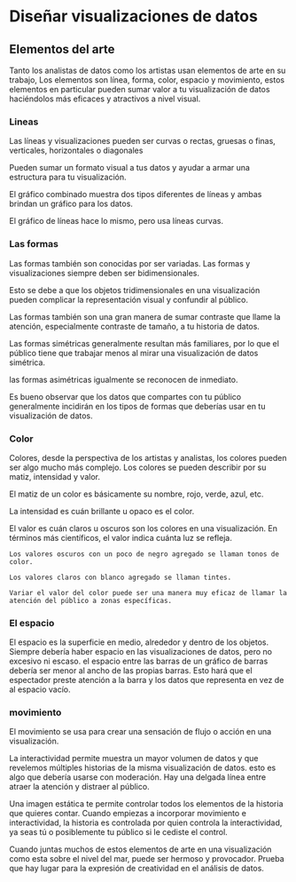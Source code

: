 # Diseñar visualizaciones de datos

## Elementos del arte

Tanto los analistas de datos como los artistas usan elementos de arte en su trabajo, Los elementos son línea, forma, color,
espacio y movimiento, estos elementos en particular pueden sumar valor a tu visualización de datos haciéndolos más eficaces
y atractivos a nivel visual.

### Lineas

Las líneas y visualizaciones pueden ser curvas o rectas, gruesas o finas, verticales, horizontales o diagonales

Pueden sumar un formato visual a tus datos y ayudar a armar una estructura para tu visualización.

El gráfico combinado muestra dos tipos diferentes de líneas y ambas brindan un gráfico para los datos.

El gráfico de líneas hace lo mismo, pero usa líneas curvas.

### Las formas

Las formas también son conocidas por ser variadas. Las formas y visualizaciones siempre deben ser bidimensionales.

Esto se debe a que los objetos tridimensionales en una visualización pueden complicar la representación visual y confundir
al público.

Las formas también son una gran manera de sumar contraste que llame la atención, especialmente contraste de tamaño, a tu
historia de datos.

Las formas simétricas generalmente resultan más familiares, por lo que el público tiene que trabajar menos al mirar una
visualización de datos simétrica.

las formas asimétricas igualmente se reconocen de inmediato.

Es bueno observar que los datos que compartes con tu público generalmente incidirán en los tipos de formas que deberías
usar en tu visualización de datos.

### Color

Colores, desde la perspectiva de los artistas y analistas, los colores pueden ser algo mucho más complejo. Los colores se
pueden describir por su matiz, intensidad y valor.

El matiz de un color es básicamente su nombre, rojo, verde, azul, etc.

La intensidad es cuán brillante u opaco es el color.

El valor es cuán claros u oscuros son los colores en una visualización. En términos más científicos, el valor indica cuánta
luz se refleja.

    Los valores oscuros con un poco de negro agregado se llaman tonos de color.

    Los valores claros con blanco agregado se llaman tintes.

    Variar el valor del color puede ser una manera muy eficaz de llamar la atención del público a zonas específicas.

### El espacio

El espacio es la superficie en medio, alrededor y dentro de los objetos. Siempre debería haber espacio en las visualizaciones
de datos, pero no excesivo ni escaso. el espacio entre las barras de un gráfico de barras debería ser menor al ancho de
las propias barras. Esto hará que el espectador preste atención a la barra y los datos que representa en vez de al espacio
vacío.

### movimiento

El movimiento se usa para crear una sensación de flujo o acción en una visualización.

La interactividad permite muestra un mayor volumen de datos y que revelemos múltiples historias de la misma visualización
de datos. esto es algo que debería usarse con moderación. Hay una delgada línea entre atraer la atención y distraer al público.

Una imagen estática te permite controlar todos los elementos de la historia que quieres contar. Cuando empiezas a incorporar
movimiento e interactividad, la historia es controlada por quien controla la interactividad, ya seas tú o posiblemente
tu público si le cediste el control.

Cuando juntas muchos de estos elementos de arte en una visualización como esta sobre el nivel del mar, puede ser hermoso
y provocador. Prueba que hay lugar para la expresión de creatividad en el análisis de datos.
